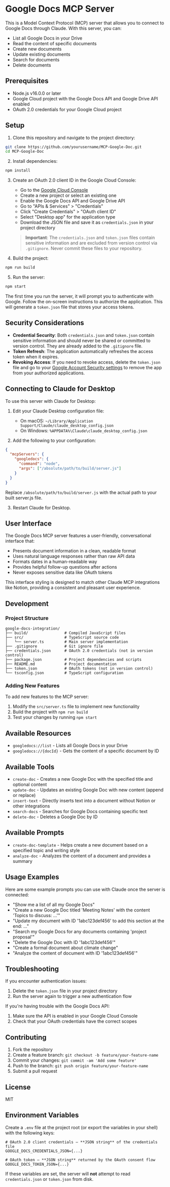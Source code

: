# Google Docs MCP Server

This is a Model Context Protocol (MCP) server that allows you to connect to Google Docs through Claude. With this server, you can:

- List all Google Docs in your Drive
- Read the content of specific documents
- Create new documents
- Update existing documents
- Search for documents
- Delete documents

## Prerequisites

- Node.js v16.0.0 or later
- Google Cloud project with the Google Docs API and Google Drive API enabled
- OAuth 2.0 credentials for your Google Cloud project

## Setup

1. Clone this repository and navigate to the project directory:

```bash
git clone https://github.com/yourusername/MCP-Google-Doc.git
cd MCP-Google-Doc
```

2. Install dependencies:

```bash
npm install
```

3. Create an OAuth 2.0 client ID in the Google Cloud Console:
   - Go to the [Google Cloud Console](https://console.cloud.google.com/)
   - Create a new project or select an existing one
   - Enable the Google Docs API and Google Drive API
   - Go to "APIs & Services" > "Credentials"
   - Click "Create Credentials" > "OAuth client ID"
   - Select "Desktop app" for the application type
   - Download the JSON file and save it as `credentials.json` in your project directory

   > **Important**: The `credentials.json` and `token.json` files contain sensitive information and are excluded from version control via `.gitignore`. Never commit these files to your repository.

4. Build the project:

```bash
npm run build
```

5. Run the server:

```bash
npm start
```

The first time you run the server, it will prompt you to authenticate with Google. Follow the on-screen instructions to authorize the application. This will generate a `token.json` file that stores your access tokens.

## Security Considerations

- **Credential Security**: Both `credentials.json` and `token.json` contain sensitive information and should never be shared or committed to version control. They are already added to the `.gitignore` file.
- **Token Refresh**: The application automatically refreshes the access token when it expires.
- **Revoking Access**: If you need to revoke access, delete the `token.json` file and go to your [Google Account Security settings](https://myaccount.google.com/security) to remove the app from your authorized applications.

## Connecting to Claude for Desktop

To use this server with Claude for Desktop:

1. Edit your Claude Desktop configuration file:
   - On macOS: `~/Library/Application Support/Claude/claude_desktop_config.json`
   - On Windows: `%APPDATA%\Claude\claude_desktop_config.json`

2. Add the following to your configuration:

```json
{
  "mcpServers": {
    "googledocs": {
      "command": "node",
      "args": ["/absolute/path/to/build/server.js"]
    }
  }
}
```

Replace `/absolute/path/to/build/server.js` with the actual path to your built server.js file.

3. Restart Claude for Desktop.

## User Interface

The Google Docs MCP server features a user-friendly, conversational interface that:

- Presents document information in a clean, readable format
- Uses natural language responses rather than raw API data
- Formats dates in a human-readable way
- Provides helpful follow-up questions after actions
- Never exposes sensitive data like OAuth tokens

This interface styling is designed to match other Claude MCP integrations like Notion, providing a consistent and pleasant user experience.

## Development

### Project Structure

```
google-docs-integration/
├── build/                # Compiled JavaScript files
├── src/                  # TypeScript source code
│   └── server.ts         # Main server implementation
├── .gitignore            # Git ignore file
├── credentials.json      # OAuth 2.0 credentials (not in version control)
├── package.json          # Project dependencies and scripts
├── README.md             # Project documentation
├── token.json            # OAuth tokens (not in version control)
└── tsconfig.json         # TypeScript configuration
```

### Adding New Features

To add new features to the MCP server:

1. Modify the `src/server.ts` file to implement new functionality
2. Build the project with `npm run build`
3. Test your changes by running `npm start`

## Available Resources

- `googledocs://list` - Lists all Google Docs in your Drive
- `googledocs://{docId}` - Gets the content of a specific document by ID

## Available Tools

- `create-doc` - Creates a new Google Doc with the specified title and optional content
- `update-doc` - Updates an existing Google Doc with new content (append or replace)
- `insert-text` - Directly inserts text into a document without Notion or other integrations
- `search-docs` - Searches for Google Docs containing specific text
- `delete-doc` - Deletes a Google Doc by ID

## Available Prompts

- `create-doc-template` - Helps create a new document based on a specified topic and writing style
- `analyze-doc` - Analyzes the content of a document and provides a summary

## Usage Examples

Here are some example prompts you can use with Claude once the server is connected:

- "Show me a list of all my Google Docs"
- "Create a new Google Doc titled 'Meeting Notes' with the content 'Topics to discuss: ...'"
- "Update my document with ID '1abc123def456' to add this section at the end: ..."
- "Search my Google Docs for any documents containing 'project proposal'"
- "Delete the Google Doc with ID '1abc123def456'"
- "Create a formal document about climate change"
- "Analyze the content of document with ID '1abc123def456'"

## Troubleshooting

If you encounter authentication issues:
1. Delete the `token.json` file in your project directory
2. Run the server again to trigger a new authentication flow

If you're having trouble with the Google Docs API:
1. Make sure the API is enabled in your Google Cloud Console
2. Check that your OAuth credentials have the correct scopes

## Contributing

1. Fork the repository
2. Create a feature branch: `git checkout -b feature/your-feature-name`
3. Commit your changes: `git commit -am 'Add some feature'`
4. Push to the branch: `git push origin feature/your-feature-name`
5. Submit a pull request

## License

MIT

## Environment Variables

Create a `.env` file at the project root (or export the variables in your shell) with the following keys:

```env
# OAuth 2.0 client credentials – **JSON string** of the credentials file
GOOGLE_DOCS_CREDENTIALS_JSON={...}

# OAuth token – **JSON string** returned by the OAuth consent flow
GOOGLE_DOCS_TOKEN_JSON={...}
```

If these variables are set, the server will **not** attempt to read `credentials.json` or `token.json` from disk.